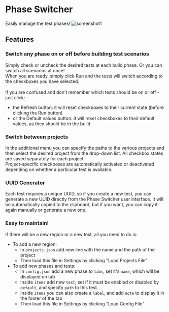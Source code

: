 # Phase Switcher
Easily manage the test phases!
![screenshot1](https://github.com/kakoytochelik/PhaseSwitcher/assets/48015759/e3a18d42-a7d5-4401-a8ab-9f0b26ef99b0)


## Features

### Switch any phase on or off before building test scenarios

Simply check or uncheck the desired tests at each build phase. Or you can switch all scenarios at once!
<br>
When you are ready, simply click Run and the tests will switch according to the checkboxes you have selected.
<br>
<br>
If you are confused and don't remember which tests should be on or off - just click:
- the Refresh button: it will reset checkboxes to their current state (before clicking the Run button)
- or the Default values button: it will reset checkboxes to their default values, as they should be in the build.


### Switch between projects
In the additional menu you can specify the paths to the various projects and then select the desired project from the drop-down list. All checkbox states are saved separately for each project.
<br>
Project-specific checkboxes are automatically activated or deactivated depending on whether a particular test is available.


### UUID Generator
Each test requires a unique UUID, so if you create a new test, you can generate a new UUID directly from the Phase Switcher user interface. It will be automatically copied to the clipboard, but if you want, you can copy it again manually or generate a new one.

### Easy to maintain!
If there will be a new region or a new test, all you need to do is:
- To add a new region:
  - In `projects.json` add new line with the name and the path of the project
  - Then load this file in Settings by clicking "Load Projects File"
- To add new phases and tests:
  - In `config.json` add a new phase to `tabs`, set it's `name`, which will be displayed on tab
  - Inside `items` add new `test`, set if it must be enabled or disabled by `default`, and specify `path` to this test.
  - Inside `items` you can also create a `label`, and add `note` to display it in the footer of the tab
  - Then load this file in Settings by clicking "Load Config File"

